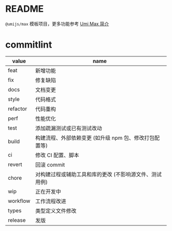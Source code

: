 # README

`@umijs/max` 模板项目，更多功能参考 [Umi Max 简介](https://umijs.org/docs/max/introduce)

# commitlint

| value    | name                                                    |
| -------- | ------------------------------------------------------- |
| feat     | 新增功能                                                |
| fix      | 修复缺陷                                                |
| docs     | 文档变更                                                |
| style    | 代码格式                                                |
| refactor | 代码重构                                                |
| perf     | 性能优化                                                |
| test     | 添加疏漏测试或已有测试改动                              |
| build    | 构建流程、外部依赖变更 (如升级 npm 包、修改打包配置等)  |
| ci       | 修改 CI 配置、脚本                                      |
| revert   | 回滚 commit                                             |
| chore    | 对构建过程或辅助工具和库的更改 (不影响源文件、测试用例) |
| wip      | 正在开发中                                              |
| workflow | 工作流程改进                                            |
| types    | 类型定义文件修改                                        |
| release  | 发版                                                    |
